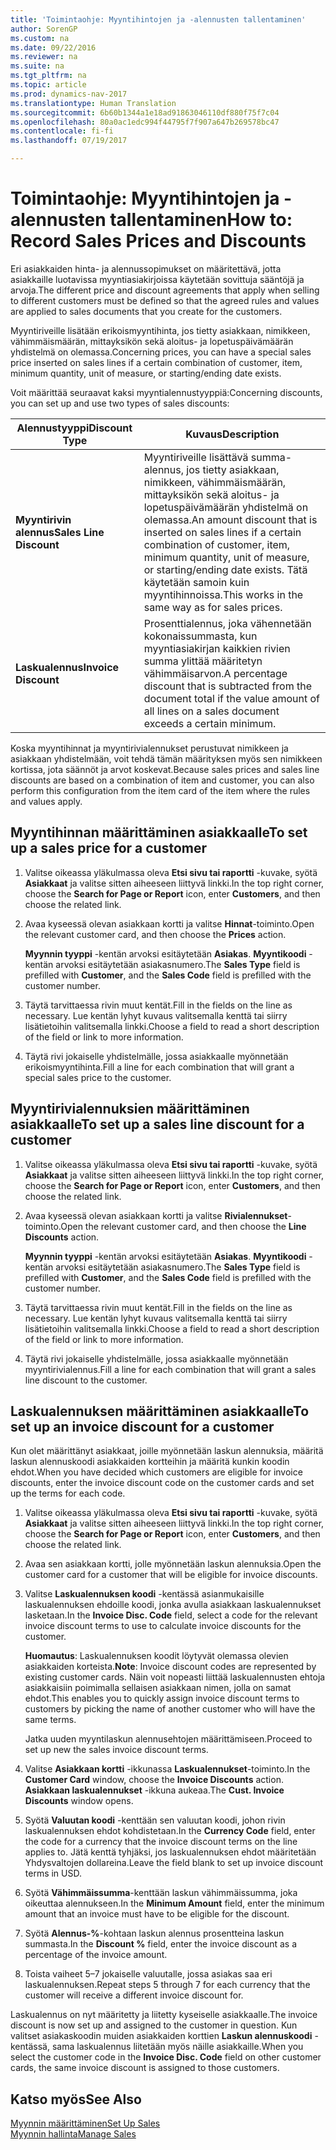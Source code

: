 ```yaml
---
title: 'Toimintaohje: Myyntihintojen ja -alennusten tallentaminen'
author: SorenGP
ms.custom: na
ms.date: 09/22/2016
ms.reviewer: na
ms.suite: na
ms.tgt_pltfrm: na
ms.topic: article
ms.prod: dynamics-nav-2017
ms.translationtype: Human Translation
ms.sourcegitcommit: 6b60b1344a1e18ad91863046110df880f75f7c04
ms.openlocfilehash: 80a0ac1edc994f44795f7f907a647b269578bc47
ms.contentlocale: fi-fi
ms.lasthandoff: 07/19/2017

---
```


# <a name="how-to-record-sales-prices-and-discounts"></a><span data-ttu-id="ccf93-102">Toimintaohje: Myyntihintojen ja -alennusten tallentaminen</span><span class="sxs-lookup"><span data-stu-id="ccf93-102">How to: Record Sales Prices and Discounts</span></span>
<span data-ttu-id="ccf93-103">Eri asiakkaiden hinta- ja alennussopimukset on määritettävä, jotta asiakkaille luotavissa myyntiasiakirjoissa käytetään sovittuja sääntöjä ja arvoja.</span><span class="sxs-lookup"><span data-stu-id="ccf93-103">The different price and discount agreements that apply when selling to different customers must be defined so that the agreed rules and values are applied to sales documents that you create for the customers.</span></span>

<span data-ttu-id="ccf93-104">Myyntiriveille lisätään erikoismyyntihinta, jos tietty asiakkaan, nimikkeen, vähimmäismäärän, mittayksikön sekä aloitus- ja lopetuspäivämäärän yhdistelmä on olemassa.</span><span class="sxs-lookup"><span data-stu-id="ccf93-104">Concerning prices, you can have a special sales price inserted on sales lines if a certain combination of customer, item, minimum quantity, unit of measure, or starting/ending date exists.</span></span>

<span data-ttu-id="ccf93-105">Voit määrittää seuraavat kaksi myyntialennustyyppiä:</span><span class="sxs-lookup"><span data-stu-id="ccf93-105">Concerning discounts, you can set up and use two types of sales discounts:</span></span>

|<span data-ttu-id="ccf93-106">Alennustyyppi</span><span class="sxs-lookup"><span data-stu-id="ccf93-106">Discount Type</span></span> |<span data-ttu-id="ccf93-107">Kuvaus</span><span class="sxs-lookup"><span data-stu-id="ccf93-107">Description</span></span> |
|--------------|------------|
|<span data-ttu-id="ccf93-108">**Myyntirivin alennus**</span><span class="sxs-lookup"><span data-stu-id="ccf93-108">**Sales Line Discount**</span></span>|<span data-ttu-id="ccf93-109">Myyntiriveille lisättävä summa-alennus, jos tietty asiakkaan, nimikkeen, vähimmäismäärän, mittayksikön sekä aloitus- ja lopetuspäivämäärän yhdistelmä on olemassa.</span><span class="sxs-lookup"><span data-stu-id="ccf93-109">An amount discount that is inserted on sales lines if a certain combination of customer, item, minimum quantity, unit of measure, or starting/ending date exists.</span></span> <span data-ttu-id="ccf93-110">Tätä käytetään samoin kuin myyntihinnoissa.</span><span class="sxs-lookup"><span data-stu-id="ccf93-110">This works in the same way as for sales prices.</span></span>|
|<span data-ttu-id="ccf93-111">**Laskualennus**</span><span class="sxs-lookup"><span data-stu-id="ccf93-111">**Invoice Discount**</span></span>|<span data-ttu-id="ccf93-112">Prosenttialennus, joka vähennetään kokonaissummasta, kun myyntiasiakirjan kaikkien rivien summa ylittää määritetyn vähimmäisarvon.</span><span class="sxs-lookup"><span data-stu-id="ccf93-112">A percentage discount that is subtracted from the document total if the value amount of all lines on a sales document exceeds a certain minimum.</span></span>|

<span data-ttu-id="ccf93-113">Koska myyntihinnat ja myyntirivialennukset perustuvat nimikkeen ja asiakkaan yhdistelmään, voit tehdä tämän määrityksen myös sen nimikkeen kortissa, jota säännöt ja arvot koskevat.</span><span class="sxs-lookup"><span data-stu-id="ccf93-113">Because sales prices and sales line discounts are based on a combination of item and customer, you can also perform this configuration from the item card of the item where the rules and values apply.</span></span>

## <a name="to-set-up-a-sales-price-for-a-customer"></a><span data-ttu-id="ccf93-114">Myyntihinnan määrittäminen asiakkaalle</span><span class="sxs-lookup"><span data-stu-id="ccf93-114">To set up a sales price for a customer</span></span>
1. <span data-ttu-id="ccf93-115">Valitse oikeassa yläkulmassa oleva **Etsi sivu tai raportti** -kuvake, syötä **Asiakkaat** ja valitse sitten aiheeseen liittyvä linkki.</span><span class="sxs-lookup"><span data-stu-id="ccf93-115">In the top right corner, choose the **Search for Page or Report** icon, enter **Customers**, and then choose the related link.</span></span>
2. <span data-ttu-id="ccf93-116">Avaa kyseessä olevan asiakkaan kortti ja valitse **Hinnat**-toiminto.</span><span class="sxs-lookup"><span data-stu-id="ccf93-116">Open the relevant customer card, and then choose the **Prices** action.</span></span>

    <span data-ttu-id="ccf93-117">**Myynnin tyyppi** -kentän arvoksi esitäytetään **Asiakas**. **Myyntikoodi** -kentän arvoksi esitäytetään asiakasnumero.</span><span class="sxs-lookup"><span data-stu-id="ccf93-117">The **Sales Type** field is prefilled with **Customer**, and the **Sales Code** field is prefilled with the customer number.</span></span>
3. <span data-ttu-id="ccf93-118">Täytä tarvittaessa rivin muut kentät.</span><span class="sxs-lookup"><span data-stu-id="ccf93-118">Fill in the fields on the line as necessary.</span></span> <span data-ttu-id="ccf93-119">Lue kentän lyhyt kuvaus valitsemalla kenttä tai siirry lisätietoihin valitsemalla linkki.</span><span class="sxs-lookup"><span data-stu-id="ccf93-119">Choose a field to read a short description of the field or link to more information.</span></span>
4. <span data-ttu-id="ccf93-120">Täytä rivi jokaiselle yhdistelmälle, jossa asiakkaalle myönnetään erikoismyyntihinta.</span><span class="sxs-lookup"><span data-stu-id="ccf93-120">Fill a line for each combination that will grant a special sales price to the customer.</span></span>

## <a name="to-set-up-a-sales-line-discount-for-a-customer"></a><span data-ttu-id="ccf93-121">Myyntirivialennuksien määrittäminen asiakkaalle</span><span class="sxs-lookup"><span data-stu-id="ccf93-121">To set up a sales line discount for a customer</span></span>
1. <span data-ttu-id="ccf93-122">Valitse oikeassa yläkulmassa oleva **Etsi sivu tai raportti** -kuvake, syötä **Asiakkaat** ja valitse sitten aiheeseen liittyvä linkki.</span><span class="sxs-lookup"><span data-stu-id="ccf93-122">In the top right corner, choose the **Search for Page or Report** icon, enter **Customers**, and then choose the related link.</span></span>
2. <span data-ttu-id="ccf93-123">Avaa kyseessä olevan asiakkaan kortti ja valitse **Rivialennukset**-toiminto.</span><span class="sxs-lookup"><span data-stu-id="ccf93-123">Open the relevant customer card, and then choose the **Line Discounts** action.</span></span>

    <span data-ttu-id="ccf93-124">**Myynnin tyyppi** -kentän arvoksi esitäytetään **Asiakas**. **Myyntikoodi** -kentän arvoksi esitäytetään asiakasnumero.</span><span class="sxs-lookup"><span data-stu-id="ccf93-124">The **Sales Type** field is prefilled with **Customer**, and the **Sales Code** field is prefilled with the customer number.</span></span>
3.  <span data-ttu-id="ccf93-125">Täytä tarvittaessa rivin muut kentät.</span><span class="sxs-lookup"><span data-stu-id="ccf93-125">Fill in the fields on the line as necessary.</span></span> <span data-ttu-id="ccf93-126">Lue kentän lyhyt kuvaus valitsemalla kenttä tai siirry lisätietoihin valitsemalla linkki.</span><span class="sxs-lookup"><span data-stu-id="ccf93-126">Choose a field to read a short description of the field or link to more information.</span></span>
4. <span data-ttu-id="ccf93-127">Täytä rivi jokaiselle yhdistelmälle, jossa asiakkaalle myönnetään myyntirivialennus.</span><span class="sxs-lookup"><span data-stu-id="ccf93-127">Fill a line for each combination that will grant a sales line discount to the customer.</span></span>

## <a name="to-set-up-an-invoice-discount-for-a-customer"></a><span data-ttu-id="ccf93-128">Laskualennuksen määrittäminen asiakkaalle</span><span class="sxs-lookup"><span data-stu-id="ccf93-128">To set up an invoice discount for a customer</span></span>
<span data-ttu-id="ccf93-129">Kun olet määrittänyt asiakkaat, joille myönnetään laskun alennuksia, määritä laskun alennuskoodi asiakkaiden kortteihin ja määritä kunkin koodin ehdot.</span><span class="sxs-lookup"><span data-stu-id="ccf93-129">When you have decided which customers are eligible for invoice discounts, enter the invoice discount code on the customer cards and set up the terms for each code.</span></span>

1. <span data-ttu-id="ccf93-130">Valitse oikeassa yläkulmassa oleva **Etsi sivu tai raportti** -kuvake, syötä **Asiakkaat** ja valitse sitten aiheeseen liittyvä linkki.</span><span class="sxs-lookup"><span data-stu-id="ccf93-130">In the top right corner, choose the **Search for Page or Report** icon, enter **Customers**, and then choose the related link.</span></span>
2. <span data-ttu-id="ccf93-131">Avaa sen asiakkaan kortti, jolle myönnetään laskun alennuksia.</span><span class="sxs-lookup"><span data-stu-id="ccf93-131">Open the customer card for a customer that will be eligible for invoice discounts.</span></span>
3. <span data-ttu-id="ccf93-132">Valitse **Laskualennuksen koodi** -kentässä asianmukaisille laskualennuksen ehdoille koodi, jonka avulla asiakkaan laskualennukset lasketaan.</span><span class="sxs-lookup"><span data-stu-id="ccf93-132">In the **Invoice Disc. Code** field, select a code for the relevant invoice discount terms to use to calculate invoice discounts for the customer.</span></span>

    <span data-ttu-id="ccf93-133">**Huomautus**: Laskualennuksen koodit löytyvät olemassa olevien asiakkaiden korteista.</span><span class="sxs-lookup"><span data-stu-id="ccf93-133">**Note**: Invoice discount codes are represented by existing customer cards.</span></span> <span data-ttu-id="ccf93-134">Näin voit nopeasti liittää laskualennusten ehtoja asiakkaisiin poimimalla sellaisen asiakkaan nimen, jolla on samat ehdot.</span><span class="sxs-lookup"><span data-stu-id="ccf93-134">This enables you to quickly assign invoice discount terms to customers by picking the name of another customer who will have the same terms.</span></span>

    <span data-ttu-id="ccf93-135">Jatka uuden myyntilaskun alennusehtojen määrittämiseen.</span><span class="sxs-lookup"><span data-stu-id="ccf93-135">Proceed to set up new the sales invoice discount terms.</span></span>
4. <span data-ttu-id="ccf93-136">Valitse **Asiakkaan kortti** -ikkunassa **Laskualennukset**-toiminto.</span><span class="sxs-lookup"><span data-stu-id="ccf93-136">In the **Customer Card** window, choose the **Invoice Discounts** action.</span></span> <span data-ttu-id="ccf93-137">**Asiakkaan laskualennukset** -ikkuna aukeaa.</span><span class="sxs-lookup"><span data-stu-id="ccf93-137">The **Cust. Invoice Discounts** window opens.</span></span>
5. <span data-ttu-id="ccf93-138">Syötä **Valuutan koodi** -kenttään sen valuutan koodi, johon rivin laskualennuksen ehdot kohdistetaan.</span><span class="sxs-lookup"><span data-stu-id="ccf93-138">In the **Currency Code** field, enter the code for a currency that the invoice discount terms on the line applies to.</span></span> <span data-ttu-id="ccf93-139">Jätä kenttä tyhjäksi, jos laskualennuksen ehdot määritetään Yhdysvaltojen dollareina.</span><span class="sxs-lookup"><span data-stu-id="ccf93-139">Leave the field blank to set up invoice discount terms in USD.</span></span>
6. <span data-ttu-id="ccf93-140">Syötä **Vähimmäissumma**-kenttään laskun vähimmäissumma, joka oikeuttaa alennukseen.</span><span class="sxs-lookup"><span data-stu-id="ccf93-140">In the **Minimum Amount** field, enter the minimum amount that an invoice must have to be eligible for the discount.</span></span>
7. <span data-ttu-id="ccf93-141">Syötä **Alennus-%**-kohtaan laskun alennus prosentteina laskun summasta.</span><span class="sxs-lookup"><span data-stu-id="ccf93-141">In the **Discount %** field, enter the invoice discount as a percentage of the invoice amount.</span></span>
8. <span data-ttu-id="ccf93-142">Toista vaiheet 5–7 jokaiselle valuutalle, jossa asiakas saa eri laskualennuksen.</span><span class="sxs-lookup"><span data-stu-id="ccf93-142">Repeat steps 5 through 7 for each currency that the customer will receive a different invoice discount for.</span></span>

<span data-ttu-id="ccf93-143">Laskualennus on nyt määritetty ja liitetty kyseiselle asiakkaalle.</span><span class="sxs-lookup"><span data-stu-id="ccf93-143">The invoice discount is now set up and assigned to the customer in question.</span></span> <span data-ttu-id="ccf93-144">Kun valitset asiakaskoodin muiden asiakkaiden korttien **Laskun alennuskoodi** -kentässä, sama laskualennus liitetään myös näille asiakkaille.</span><span class="sxs-lookup"><span data-stu-id="ccf93-144">When you select the customer code in the **Invoice Disc. Code** field on other customer cards, the same invoice discount is assigned to those customers.</span></span>

## <a name="see-also"></a><span data-ttu-id="ccf93-145">Katso myös</span><span class="sxs-lookup"><span data-stu-id="ccf93-145">See Also</span></span>  
[<span data-ttu-id="ccf93-146">Myynnin määrittäminen</span><span class="sxs-lookup"><span data-stu-id="ccf93-146">Set Up Sales</span></span>](sales-setup-sales.md)  
[<span data-ttu-id="ccf93-147">Myynnin hallinta</span><span class="sxs-lookup"><span data-stu-id="ccf93-147">Manage Sales</span></span>](sales-manage-sales.md)

